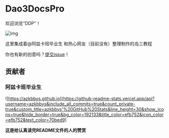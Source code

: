 # Dao3DocsPro

欢迎浏览“DDP”！

![img](https://newazkbbys.github.io/Dao3DocsPro/files/sddp.png)

这里集成着@阿兹卡班毕业生 和热心网友（目前没有）整理制作的岛三教程

你也有新的创意吗？[提交issue](https://github.com/newazkbbys/Dao3DocsPro/issues)！

## 贡献者

### 阿兹卡班毕业生

![https://azkbbys.github.io](https://github-readme-stats.vercel.app/api?username=azkbbys&include_all_commits=true&count_private-true&custom_title=azkbbys'%20GitHub%20Stats&line_height=30&show_icons=true&hide_border=true&bg_color=192133&title_color=efb752&icon_color=efb752&text_color=70bed9)

**这是给认真读完README文件的人的赞赏**
